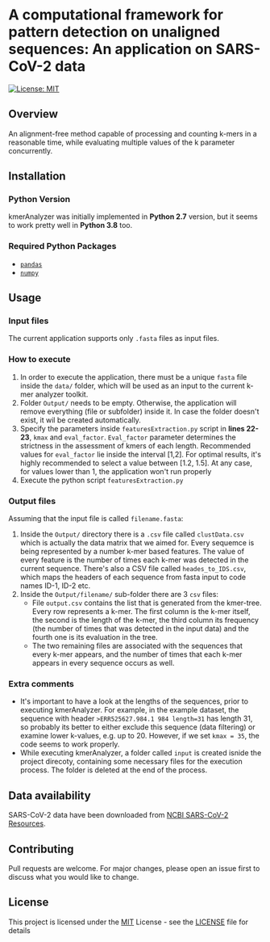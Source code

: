# A computational framework for pattern detection on unaligned sequences: An application on SARS-CoV-2 data
 [![License: MIT](https://img.shields.io/badge/License-MIT-yellow.svg)](https://opensource.org/licenses/MIT)

## Overview
An alignment-free method capable of processing and counting k-mers in a reasonable time, while evaluating multiple values of the k parameter concurrently.

## Installation

### Python Version
kmerAnalyzer was initially implemented in **Python 2.7** version, but it seems to work pretty well in **Python 3.8** too.

### Required Python Packages
- [`pandas`](https://pandas.pydata.org/getting_started.html) 
- [`numpy`](https://numpy.org/install/)

## Usage

### Input files
The current application supports only `.fasta` files as input files.

### How to execute
1. In order to execute the application, there must be a unique `fasta` file inside the `data/` folder, which will be used as an input to the current k-mer analyzer toolkit.
2. Folder `Output/` needs to be empty. Otherwise, the application will remove everything (file or subfolder) inside it. In case the folder doesn't exist, it wil be created automatically.
3. Specify the parameters inside `featuresExtraction.py` script in **lines 22-23**, `kmax` and `eval_factor`. `Eval_factor` parameter determines the strictness in the assessment of kmers of each length. Recommended values for `eval_factor` lie inside the interval [1,2]. For optimal results, it's highly recommended to select a value between [1.2, 1.5]. At any case, for values lower than 1, the application won't run properly
4. Execute the python script `featuresExtraction.py` 

### Output files
Assuming that the input file is called `filename.fasta`:

1. Inside the `Output/` directory there is a `.csv` file called `clustData.csv` which is actually the data matrix that we aimed for. Every sequemce is being represented by a number k-mer based features. The value of every feature is the number of times each k-mer was detected in the current sequence. There's also a CSV file called `heades_to_IDS.csv`, which maps the headers of each sequence from fasta input to code names ID-1, ID-2 etc.
2. Inside the `Output/filename/` sub-folder there are 3 `csv` files: 
   * File `output.csv` contains the list that is generated from the kmer-tree. Every row represents a k-mer. The first column is the k-mer itself, the second is the length of the k-mer, the third column its frequency (the number of times that was detected in the input data) and the fourth one is its evaluation in the tree. 
   * The two remaining files are associated with the sequences that every k-mer appears, and the number of times that each k-mer appears in every sequence occurs as well.

### Extra comments
- It's important to have a look at the lengths of the sequences, prior to executing kmerAnalyzer. For example, in the example dataset, the sequence with header `>ERR525627.984.1 984 length=31` has length 31, so probably its better to either exclude this sequence (data filtering) or examine lower k-values, e.g. up to 20. However, if we set `kmax = 35`, the code seems to work properly.
- While executing kmerAnalyzer, a folder called `input` is created isnide the project direcoty, containing some necessary files for the execution process. The folder is deleted at the end of the process.

## Data availability 

SARS-CoV-2 data have been downloaded from [NCBI SARS-CoV-2 Resources](https://www.ncbi.nlm.nih.gov/sars-cov-2/).

## Contributing

Pull requests are welcome. For major changes, please open an issue first to discuss what you would like to change.

## License

This project is licensed under the [MIT](https://opensource.org/licenses/MIT) License - see the [LICENSE](LICENSE) file for details
